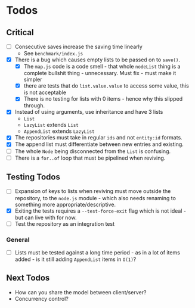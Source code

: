 # Todos

## Critical

- [ ] Consecutive saves increase the saving time linearly
  - See `benchmark/index.js`
- [x] There is a bug which causes empty lists to be passed on to `save()`.
  - [x] The `map.js` code is a code smell - that whole `nodeList` thing is a
    complete bullshit thing - unnecessary. Must fix - must make it simpler
  - [x] there are tests that do `list.value.value` to access some value, this
        is not acceptable
  - [x] There is no testing for lists with 0 items - hence why this slipped
        through.
- [x] Instead of using arguments, use inheritance and have 3 lists
  - `List`
  - `LazyList` extends `List`
  - `AppendList` extends `LazyList`
- [x] The repositories must take in regular `ids` and not `entity:id` formats.
- [x] The append list must differentiate between new entries and existing.
- [ ] The whole `Node` being disconnected from the `List` is confusing.
- [ ] There is a `for..of` loop that must be pipelined when reviving.

## Testing Todos

- [ ] Expansion of keys to lists when reviving must move outside the repository,
      to the `node.js` module - which also needs renaming to something more
      appropriate/descriptive.
- [x] Exiting the tests requires a `--test-force-exit` flag which is not
      ideal - but can live with for now.
- [ ] Test the repository as an integration test

### General

- [ ] Lists must be tested against a long time period - as in a lot of
items added - is it still adding `AppendList` items in `O(1)`?

## Next Todos

- How can you share the model between client/server?
- Concurrency control?
